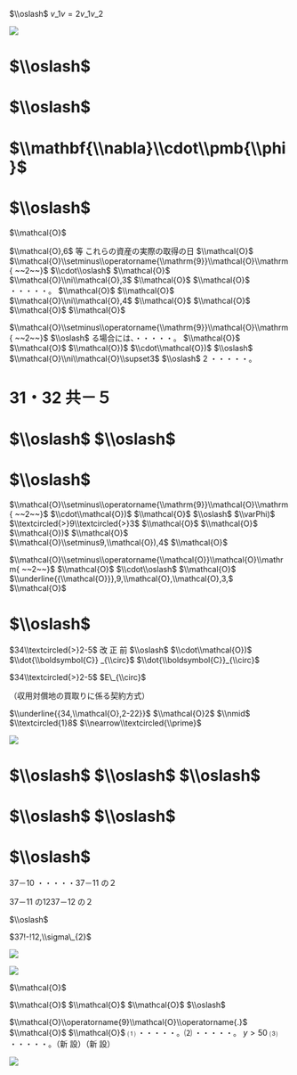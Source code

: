 $\\oslash$ $v\_{1}v=2v\_{1}v\_{2}$

![](https://www.nta.go.jp/tmp/5265bfc8-46b7-493e-9c62-cd3ecc037f22/images/d48ba8946bc1ba5923c220fd8d277abd66ba90905ff830450e944cba7464364b.jpg)

# $\\oslash$

# $\\oslash$

# $\\mathbf{\\nabla}\\cdot\\pmb{\\phi}$

# $\\oslash$

$\\mathcal{O}$

$\\mathcal{O},6$ 等 これらの資産の実際の取得の日 $\\mathcal{O}$ $\\mathcal{O}\\setminus\\operatorname{\\mathrm{9}}\\mathcal{O}\\mathrm{ ~~2~~}$ $\\cdot\\oslash$ $\\mathcal{O}$ $\\mathcal{O}\\ni\\mathcal{O},3$ $\\mathcal{O}$ $\\mathcal{O}$ ・・・・・。 $\\mathcal{O}$ $\\mathcal{O}$ $\\mathcal{O}\\ni\\mathcal{O},4$ $\\mathcal{O}$ $\\mathcal{O}$ $\\mathcal{O}$ $\\mathcal{O}$

$\\mathcal{O}\\setminus\\operatorname{\\mathrm{9}}\\mathcal{O}\\mathrm{ ~~2~~}$ $\\oslash$ る場合には、・・・・・。 $\\mathcal{O}$ $\\mathcal{O}$ $\\mathcal{O})$ $\\cdot\\mathcal{O})$ $\\oslash$ $\\mathcal{O}\\ni\\mathcal{O}\\supset3$ $\\oslash$ 2 ・・・・・。

# 31・32 共－５

# $\\oslash$ $\\oslash$

# $\\oslash$

$\\mathcal{O}\\setminus\\operatorname{\\mathrm{9}}\\mathcal{O}\\mathrm{ ~~2~~}$ $\\cdot\\mathcal{O})$ $\\mathcal{O}$ $\\oslash$ $\\varPhi)$ $\\textcircled{>}9\\textcircled{>}3$ $\\mathcal{O}$ $\\mathcal{O}$ $\\mathcal{O})$ $\\mathcal{O}$ $\\mathcal{O}\\setminus9,\\mathcal{O}),4$ $\\mathcal{O}$

$\\mathcal{O}\\setminus\\operatorname{\\mathcal{O}}\\mathcal{O}\\mathrm{ ~~2~~}$ $\\mathcal{O}$ $\\cdot\\oslash$ $\\mathcal{O}$ $\\underline{{\\mathcal{O}}},9,\\mathcal{O},\\mathcal{O},3,$ $\\mathcal{O}$

# $\\oslash$

$34\\textcircled{>}2-5$ 改 正 前 $\\oslash$ $\\cdot\\mathcal{O})$ $\\dot{\\boldsymbol{C}} _{\\circ}$ $\\dot{\\boldsymbol{C}}_{\\circ}$

$34\\textcircled{>}2-5$ $E\_{\\circ}$

（収用対償地の買取りに係る契約方式）

$\\underline{{34,\\mathcal{O},2-22}}$ $\\mathcal{O}2$ $\\nmid$ $\\textcircled{1}8$ $\\nearrow\\textcircled{\\prime}$

![](https://www.nta.go.jp/tmp/5265bfc8-46b7-493e-9c62-cd3ecc037f22/images/26826b53b1fa9134cea26f091422e343f4f219256e3ea5f8c0c9b0f73175a2f7.jpg)

# $\\oslash$ $\\oslash$ $\\oslash$

# $\\oslash$ $\\oslash$

# $\\oslash$

37－10 ・・・・・37－11 の２

37－11 の1237－12 の２

$\\oslash$

$37!-!12,\\sigma\_{2}$

![](https://www.nta.go.jp/tmp/5265bfc8-46b7-493e-9c62-cd3ecc037f22/images/d194757ca0f21101bf94c9e84360061772991a7d34e0f876a736a498f0d6b3a0.jpg)

![](https://www.nta.go.jp/tmp/5265bfc8-46b7-493e-9c62-cd3ecc037f22/images/88f87321d082f58054da36bf5f0bcfaaaf11eb7253786b9756eda445705d67c3.jpg)

$\\mathcal{O}$

$\\mathcal{O}$ $\\mathcal{O}$ $\\mathcal{O}$ $\\oslash$

$\\mathcal{O}\\operatorname{9}\\mathcal{O}\\operatorname{.}$ $\\mathcal{O}$ $\\mathcal{O}$ ⑴ ・・・・・。⑵ ・・・・・。 $y>50$ ⑶ ・・・・・。（新 設）（新 設）

![](https://www.nta.go.jp/tmp/5265bfc8-46b7-493e-9c62-cd3ecc037f22/images/1edbb9d926b478e952793385c68fd9c0d666a5c18eccc37b8b6c329a403f6d8b.jpg)
